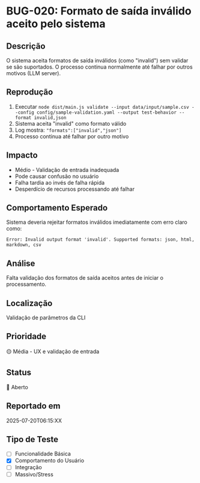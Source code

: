 # BUG-020: Formato de saída inválido aceito pelo sistema

## Descrição
O sistema aceita formatos de saída inválidos (como "invalid") sem validar se são suportados. O processo continua normalmente até falhar por outros motivos (LLM server).

## Reprodução
1. Executar `node dist/main.js validate --input data/input/sample.csv --config config/sample-validation.yaml --output test-behavior --format invalid,json`
2. Sistema aceita "invalid" como formato válido
3. Log mostra: `"formats":["invalid","json"]`
4. Processo continua até falhar por outro motivo

## Impacto
- Médio - Validação de entrada inadequada
- Pode causar confusão no usuário
- Falha tardia ao invés de falha rápida
- Desperdício de recursos processando até falhar

## Comportamento Esperado
Sistema deveria rejeitar formatos inválidos imediatamente com erro claro como:
```
Error: Invalid output format 'invalid'. Supported formats: json, html, markdown, csv
```

## Análise
Falta validação dos formatos de saída aceitos antes de iniciar o processamento.

## Localização
Validação de parâmetros da CLI

## Prioridade
🟡 Média - UX e validação de entrada

## Status
🔴 Aberto

## Reportado em
2025-07-20T06:15:XX

## Tipo de Teste
- [ ] Funcionalidade Básica
- [x] Comportamento do Usuário  
- [ ] Integração
- [ ] Massivo/Stress